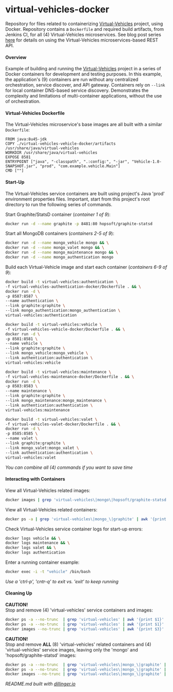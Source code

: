 # virtual-vehicles-docker
Repository for files related to containerizing [Virtual-Vehicles](https://github.com/garystafford/virtual-vehicles-demo) project, using Docker. Repository contains a ```Dockerfile``` and required build artifacts, from Jenkins CI, for all (4) Virtual-Vehicles microservices. See blog post series [here](http://wp.me/p1RD28-1pm) for details on using the Virtual-Vehicles microservices-based REST API.

#### Overview ####
Example of building and running the [Virtual-Vehicles](https://github.com/garystafford/virtual-vehicles-demo) project in a series of Docker containers for development and testing purposes. In this example, the application's (9) containers are run without any centralized orchestration, service discover, and API gateway. Containers rely on ```--link``` for local container DNS-based service discovery. Demonstrates the complexity and limitations of multi-container applications, without the use of orchestration.

#### Virtual-Vehicles Dockerfile ####
The Virtual-Vehicles microservice's base images are all built with a similar ```Dockerfile```:
```
FROM java:8u45-jdk
COPY ./virtual-vehicles-vehicle-docker/artifacts /usr/share/java/virtual-vehicles
WORKDIR /usr/share/java/virtual-vehicles
EXPOSE 8581
ENTRYPOINT ["java", "-classpath", ".:config:", "-jar", "Vehicle-1.0-SNAPSHOT.jar", "prod", "com.example.vehicle.Main"]
CMD [""]
```
#### Start-Up ####
The Virtual-Vehicles service containers are built using project's Java 'prod' environment properties files. Important, start from this project's root directory to run the following series of commands.  

Start Graphite/StatsD container (_container 1 of 9_):
```sh
docker run -d --name graphite -p 8481:80 hopsoft/graphite-statsd
```
Start all MongoDB containers (_containers 2-5 of 9_):
```sh
docker run -d --name mongo_vehicle mongo && \
docker run -d --name mongo_valet mongo && \
docker run -d --name mongo_maintenance mongo && \
docker run -d --name mongo_authentication mongo
```
Build each Virtual-Vehicle image and start each container (_containers 6-9 of 9_):
```sh
docker build -t virtual-vehicles:authentication \
-f virtual-vehicles-authentication-docker/Dockerfile . && \
docker run -d \
-p 8587:8587 \
--name authentication \
--link graphite:graphite \
--link mongo_authentication:mongo_authentication \
virtual-vehicles:authentication
```
```sh
docker build -t virtual-vehicles:vehicle \
-f virtual-vehicles-vehicle-docker/Dockerfile . && \
docker run -d \
-p 8581:8581 \
--name vehicle \
--link graphite:graphite \
--link mongo_vehicle:mongo_vehicle \
--link authentication:authentication \
virtual-vehicles:vehicle
```
```sh
docker build -t virtual-vehicles:maintenance \
-f virtual-vehicles-maintenance-docker/Dockerfile . && \
docker run -d \
-p 8583:8583 \
--name maintenance \
--link graphite:graphite \
--link mongo_maintenance:mongo_maintenance \
--link authentication:authentication \
virtual-vehicles:maintenance
```
```sh
docker build -t virtual-vehicles:valet \
-f virtual-vehicles-valet-docker/Dockerfile . && \
docker run -d \
-p 8585:8585 \
--name valet \
--link graphite:graphite \
--link mongo_valet:mongo_valet \
--link authentication:authentication \
virtual-vehicles:valet
```
_You can combine all (4) commands if you want to save time_

#### Interacting with Containers ####
View all Virtual-Vehicles related images:
```sh
docker images | grep 'virtual-vehicles\|mongo\|hopsoft/graphite-statsd' | awk '{print $0}'
```
View all Virtual-Vehicles related containers:
```sh
docker ps -a | grep 'virtual-vehicles\|mongo_\|graphite' | awk '{print $0}'
```
Check Virtual-Vehicles service container logs for start-up errors:
```sh
docker logs vehicle && \
docker logs maintenance && \
docker logs valet && \
docker logs authentication
```
Enter a running container example:
```sh
docker exec -i -t "vehicle" /bin/bash
```
_Use a 'ctrl-p', 'cntr-q' to exit vs. 'exit' to keep running_

#### Cleaning Up ####
__CAUTION!__  
Stop and remove (4) 'virtual-vehicles' service containers and images:
```sh
docker ps -a --no-trunc  | grep 'virtual-vehicles' | awk '{print $1}' | xargs -r --no-run-if-empty docker stop && \
docker ps -a --no-trunc  | grep 'virtual-vehicles' | awk '{print $1}' | xargs -r --no-run-if-empty docker rm && \
docker images --no-trunc | grep 'virtual-vehicles' | awk '{print $3}' | xargs -r --no-run-if-empty docker rmi
```
__CAUTION!__  
Stop and remove __ALL__ (8) 'virtual-vehicles' related containers and (4) 'virtual-vehicles' service images, leaving only the 'mongo' and 'hopsoft/graphite-statsd' images:
```sh
docker ps -a --no-trunc  | grep 'virtual-vehicles\|mongo_\|graphite' | awk '{print $1}' | xargs -r --no-run-if-empty docker stop && \
docker ps -a --no-trunc  | grep 'virtual-vehicles\|mongo_\|graphite' | awk '{print $1}' | xargs -r --no-run-if-empty docker rm && \
docker images --no-trunc | grep 'virtual-vehicles\|mongo_\|graphite' | awk '{print $3}' | xargs -r --no-run-if-empty docker rmi
```
  
_README.md built with [dillinger.io](dillinger.io)_